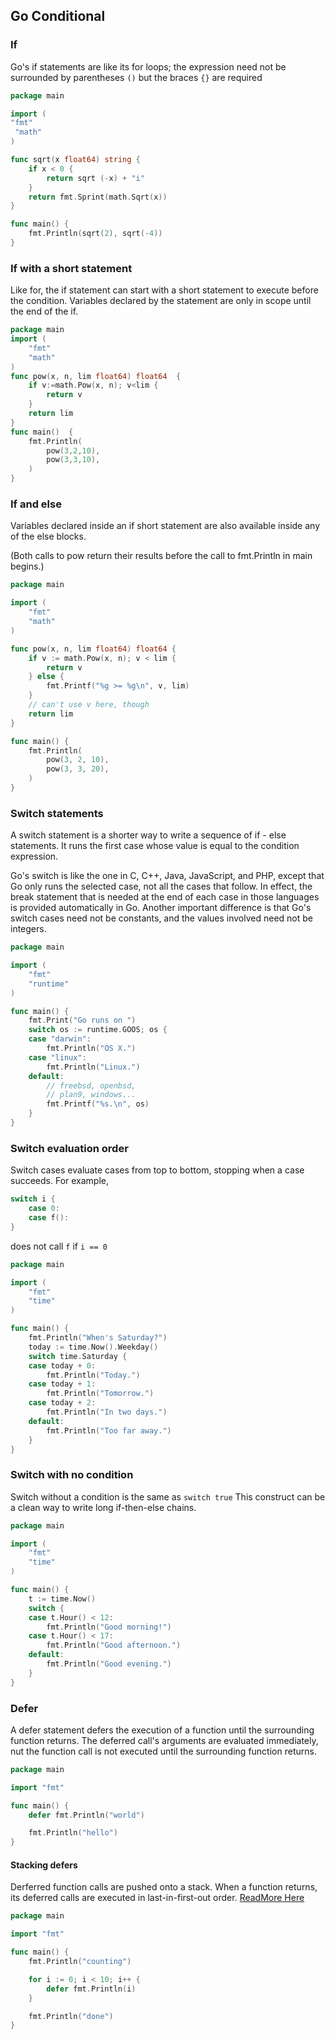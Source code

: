 ## Go Conditional
### If
Go's if statements are like its for loops; the expression need not be surrounded by parentheses `()` but the braces `{}` are required

```go
package main

import (
"fmt"
 "math"
)

func sqrt(x float64) string {
    if x < 0 {
        return sqrt (-x) + "i"
    }
    return fmt.Sprint(math.Sqrt(x))
}

func main() {
    fmt.Println(sqrt(2), sqrt(-4))
}
```

### If with a short statement
Like for, the if statement can start with a short statement to execute before the condition.
Variables declared by the statement are only in scope until the end of the if.
```go
package main
import (
    "fmt"
    "math"
)
func pow(x, n, lim float64) float64  {
    if v:=math.Pow(x, n); v<lim {
        return v
    }
    return lim
}
func main()  {
    fmt.Println(
        pow(3,2,10),
        pow(3,3,10),
    )
}
```
### If and else
Variables declared inside an if short statement are also available inside any of the else blocks.

(Both calls to pow return their results before the call to fmt.Println in main begins.)
```go
package main

import (
	"fmt"
	"math"
)

func pow(x, n, lim float64) float64 {
	if v := math.Pow(x, n); v < lim {
		return v
	} else {
		fmt.Printf("%g >= %g\n", v, lim)
	}
	// can't use v here, though
	return lim
}

func main() {
	fmt.Println(
		pow(3, 2, 10),
		pow(3, 3, 20),
	)
}
```
### Switch statements
A switch statement is a shorter way to write a sequence of if - else statements. It runs the first case whose value is equal to the condition expression.

Go's switch is like the one in C, C++, Java, JavaScript, and PHP, except that Go only runs the selected case, not all the cases that follow. In effect, the break statement that is needed at the end of each case in those languages is provided automatically in Go. Another important difference is that Go's switch cases need not be constants, and the values involved need not be integers.
```go
package main

import (
	"fmt"
	"runtime"
)

func main() {
	fmt.Print("Go runs on ")
	switch os := runtime.GOOS; os {
	case "darwin":
		fmt.Println("OS X.")
	case "linux":
		fmt.Println("Linux.")
	default:
		// freebsd, openbsd,
		// plan9, windows...
		fmt.Printf("%s.\n", os)
	}
}
```

### Switch evaluation order
Switch cases evaluate cases from top to bottom, stopping when a case succeeds.
For example, 
```go
switch i {
    case 0:
    case f():
}
```
does not call `f` if `i == 0`
```go
package main

import (
	"fmt"
	"time"
)

func main() {
	fmt.Println("When's Saturday?")
	today := time.Now().Weekday()
	switch time.Saturday {
	case today + 0:
		fmt.Println("Today.")
	case today + 1:
		fmt.Println("Tomorrow.")
	case today + 2:
		fmt.Println("In two days.")
	default:
		fmt.Println("Too far away.")
	}
}
```
### Switch with no condition
Switch without a condition is the same as `switch true`
This construct can be a clean way to write long if-then-else chains.

```go
package main

import (
	"fmt"
	"time"
)

func main() {
	t := time.Now()
	switch {
	case t.Hour() < 12:
		fmt.Println("Good morning!")
	case t.Hour() < 17:
		fmt.Println("Good afternoon.")
	default:
		fmt.Println("Good evening.")
	}
}
```

### Defer
A defer statement defers the execution of a function until the surrounding function returns.
The deferred call's arguments are evaluated immediately, nut the function call is not executed until the surrounding function returns.
```go
package main

import "fmt"

func main() {
	defer fmt.Println("world")

	fmt.Println("hello")
}
```
#### Stacking defers
Derferred function calls are pushed onto a stack. When a function returns, its deferred calls are executed in last-in-first-out order.
[ReadMore Here](https://blog.golang.org/defer-panic-and-recover)
```go
package main

import "fmt"

func main() {
	fmt.Println("counting")

	for i := 0; i < 10; i++ {
		defer fmt.Println(i)
	}

	fmt.Println("done")
}
```


